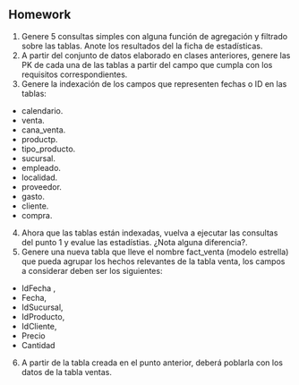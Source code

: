 ## Homework

1. Genere 5 consultas simples con alguna función de agregación y filtrado sobre las tablas. Anote los resultados del la ficha de estadísticas.
2. A partir del conjunto de datos elaborado en clases anteriores, genere las PK de cada una de las tablas a partir del campo que cumpla con los requisitos correspondientes.
3. Genere la indexación de los campos que representen fechas o ID en las tablas:
- calendario.
- venta.
- cana_venta.
- productp.
- tipo_producto.
- sucursal.
- empleado.
- localidad.
- proveedor.
- gasto.
- cliente.
- compra.
4. Ahora que las tablas están indexadas, vuelva a ejecutar las consultas del punto 1 y evalue las estadístias. ¿Nota alguna diferencia?.
5. Genere una nueva tabla que lleve el nombre fact_venta (modelo estrella) que pueda agrupar los hechos relevantes de la tabla venta, los campos a considerar deben ser los siguientes:
- IdFecha ,
- Fecha,
- IdSucursal,
- IdProducto,
- IdCliente,
- Precio
- Cantidad

6. A partir de la tabla creada en el punto anterior, deberá poblarla con los datos de la tabla ventas.


